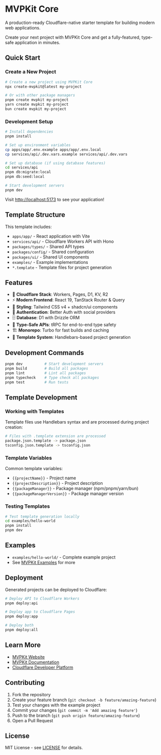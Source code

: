 # MVPKit Core

A production-ready Cloudflare-native starter template for building modern web applications.

Create your next project with MVPKit Core and get a fully-featured, type-safe application in minutes.

## Quick Start

### Create a New Project

```bash
# Create a new project using MVPKit Core
npx create-mvpkit@latest my-project

# Or with other package managers
pnpm create mvpkit my-project
yarn create mvpkit my-project
bun create mvpkit my-project
```

### Development Setup

```bash
# Install dependencies
pnpm install

# Set up environment variables
cp apps/app/.env.example apps/app/.env.local
cp services/api/.dev.vars.example services/api/.dev.vars

# Set up database (if using database features)
cd services/api
pnpm db:migrate:local
pnpm db:seed:local

# Start development servers
pnpm dev
```

Visit [http://localhost:5173](http://localhost:5173) to see your application!

## Template Structure

This template includes:

- `apps/app/` - React application with Vite
- `services/api/` - Cloudflare Workers API with Hono
- `packages/types/` - Shared API types
- `packages/config/` - Shared configuration
- `packages/ui/` - Shared UI components
- `examples/` - Example implementations
- `*.template` - Template files for project generation

## Features

- 🚀 **Cloudflare Stack**: Workers, Pages, D1, KV, R2
- ⚡ **Modern Frontend**: React 19, TanStack Router & Query
- 🎨 **Styling**: Tailwind CSS v4 + shadcn/ui components
- 🔐 **Authentication**: Better Auth with social providers
- 🗄️ **Database**: D1 with Drizzle ORM
- 📡 **Type-Safe APIs**: tRPC for end-to-end type safety
- 🏗️ **Monorepo**: Turbo for fast builds and caching
- 📝 **Template System**: Handlebars-based project generation

## Development Commands

```bash
pnpm dev          # Start development servers
pnpm build        # Build all packages
pnpm lint         # Lint all packages
pnpm typecheck    # Type check all packages
pnpm test         # Run tests
```

## Template Development

### Working with Templates

Template files use Handlebars syntax and are processed during project creation:

```bash
# Files with .template extension are processed
package.json.template -> package.json
tsconfig.json.template -> tsconfig.json
```

### Template Variables

Common template variables:
- `{{projectName}}` - Project name
- `{{projectDescription}}` - Project description
- `{{packageManager}}` - Package manager (npm/pnpm/yarn/bun)
- `{{packageManagerVersion}}` - Package manager version

### Testing Templates

```bash
# Test template generation locally
cd examples/hello-world
pnpm install
pnpm dev
```

## Examples

- `examples/hello-world/` - Complete example project
- See [MVPKit Examples](https://github.com/mvp-kit/core/examples) for more

## Deployment

Generated projects can be deployed to Cloudflare:

```bash
# Deploy API to Cloudflare Workers
pnpm deploy:api

# Deploy app to Cloudflare Pages
pnpm deploy:app

# Deploy both
pnpm deploy:all
```

## Learn More

- [MVPKit Website](https://mvpkit.dev)
- [MVPKit Documentation](https://docs.mvpkit.dev)
- [Cloudflare Developer Platform](https://developers.cloudflare.com/)

## Contributing

1. Fork the repository
2. Create your feature branch (`git checkout -b feature/amazing-feature`)
3. Test your changes with the example project
4. Commit your changes (`git commit -m 'Add amazing feature'`)
5. Push to the branch (`git push origin feature/amazing-feature`)
6. Open a Pull Request

## License

MIT License - see [LICENSE](LICENSE) for details.